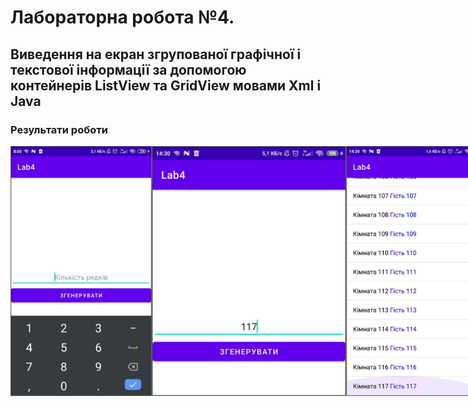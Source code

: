 # Лабораторна робота №4.

## Виведення на екран згрупованої графічної і текстової інформації за допомогою контейнерів ListView та GridView мовами Xml і Java

### Результати роботи

<div style="display: flex; text-align: center;">
	<img src="./assets/1.png" alt="one" height="400">
	<img src="./assets/2.png" alt="two" height="400">
	<img src="./assets/3.png" alt="two" height="400">
</div>